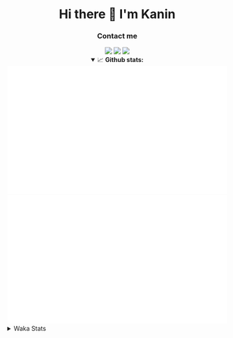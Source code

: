 <div align="center">
 <h1>Hi there 👋 I'm Kanin</h1>
 <h3>Contact me</h3>
 <a href="mailto:im@kanin.dev"><img src="https://img.shields.io/badge/gmail-%23D14836.svg?&style=for-the-badge&logo=gmail&logoColor=white"/></a>
 <a href="https://twitter.com/KaninTwt"><img src="https://img.shields.io/badge/twitter-%231DA1F2.svg?&style=for-the-badge&logo=twitter&logoColor=white"/></a>
 <a href="https://www.linkedin.com/in/KaninDev"><img src="https://img.shields.io/badge/linkedin-%230077B5.svg?&style=for-the-badge&logo=linkedin&logoColor=white"/></a>
<details open>
  <summary>📈 <b>Github stats:</b></summary>
  <img src="https://github.com/Kanin/Kanin/blob/master/scripts/GitHubStats/generated/overview.svg"/>
  <img src="https://github.com/Kanin/Kanin/blob/master/scripts/GitHubStats/generated/languages.svg"/>
</details>
</div>

<details>
 <summary>Waka Stats</summary>

<!--START_SECTION:waka-->
![Code Time](http://img.shields.io/badge/Code%20Time-2%2C361%20hrs%2018%20mins-blue)

![Profile Views](http://img.shields.io/badge/Profile%20Views-3-blue)

![Lines of code](https://img.shields.io/badge/From%20Hello%20World%20I%27ve%20Written-589.0%20thousand%20lines%20of%20code-blue)

**🐱 My GitHub Data** 

> 📦 109.0 kB Used in GitHub's Storage 
 > 
> 🏆 94 Contributions in the Year 2024
 > 
> 🚫 Not Opted to Hire
 > 
> 📜 25 Public Repositories 
 > 
> 🔑 14 Private Repositories 
 > 
**I'm an Early 🐤** 

```text
🌞 Morning                2499 commits        ███████░░░░░░░░░░░░░░░░░░   26.54 % 
🌆 Daytime                2840 commits        ████████░░░░░░░░░░░░░░░░░   30.16 % 
🌃 Evening                2717 commits        ███████░░░░░░░░░░░░░░░░░░   28.86 % 
🌙 Night                  1360 commits        ████░░░░░░░░░░░░░░░░░░░░░   14.44 % 
```
📅 **I'm Most Productive on Monday** 

```text
Monday                   1811 commits        █████░░░░░░░░░░░░░░░░░░░░   19.23 % 
Tuesday                  1320 commits        ████░░░░░░░░░░░░░░░░░░░░░   14.02 % 
Wednesday                941 commits         ██░░░░░░░░░░░░░░░░░░░░░░░   09.99 % 
Thursday                 1445 commits        ████░░░░░░░░░░░░░░░░░░░░░   15.35 % 
Friday                   1580 commits        ████░░░░░░░░░░░░░░░░░░░░░   16.78 % 
Saturday                 922 commits         ██░░░░░░░░░░░░░░░░░░░░░░░   09.79 % 
Sunday                   1397 commits        ████░░░░░░░░░░░░░░░░░░░░░   14.84 % 
```


📊 **This Week I Spent My Time On** 

```text
🕑︎ Time Zone: America/New_York

💬 Programming Languages: 
Python                   3 hrs 24 mins       ██████████████░░░░░░░░░░░   57.80 % 
HTML                     2 hrs 18 mins       ██████████░░░░░░░░░░░░░░░   39.00 % 
virtualenv               5 mins              ░░░░░░░░░░░░░░░░░░░░░░░░░   01.42 % 
Text                     4 mins              ░░░░░░░░░░░░░░░░░░░░░░░░░   01.27 % 
JavaScript               1 min               ░░░░░░░░░░░░░░░░░░░░░░░░░   00.41 % 

🔥 Editors: 
PyCharm                  5 hrs 54 mins       █████████████████████████   100.00 % 

🐱‍💻 Projects: 
APIServer                4 hrs 15 mins       ██████████████████░░░░░░░   72.04 % 
OhioBot                  1 hr 26 mins        ██████░░░░░░░░░░░░░░░░░░░   24.52 % 
Unknown Project          12 mins             █░░░░░░░░░░░░░░░░░░░░░░░░   03.43 % 

💻 Operating System: 
Windows                  5 hrs 54 mins       █████████████████████████   100.00 % 
```

**I Mostly Code in Python** 

```text
Python                   31 repos            █████████████████░░░░░░░░   68.89 % 
Java                     4 repos             ██░░░░░░░░░░░░░░░░░░░░░░░   08.89 % 
HTML                     3 repos             ██░░░░░░░░░░░░░░░░░░░░░░░   06.67 % 
TypeScript               2 repos             █░░░░░░░░░░░░░░░░░░░░░░░░   04.44 % 
Kotlin                   1 repo              █░░░░░░░░░░░░░░░░░░░░░░░░   02.22 % 
```



**Timeline**

![Lines of Code chart](https://raw.githubusercontent.com/Kanin/Kanin/master/assets/bar_graph.png)


 Last Updated on 18/06/2024 06:36:25 UTC
<!--END_SECTION:waka-->
</details>
